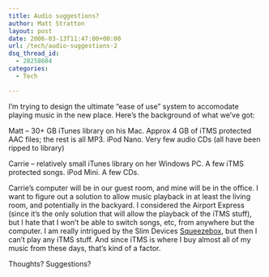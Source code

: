 ```yaml
---
title: Audio suggestions?
author: Matt Stratton
layout: post
date: 2006-03-13T11:47:00+00:00
url: /tech/audio-suggestions-2
dsq_thread_id:
  - 28258604
categories:
  - Tech

---
```

I&#8217;m trying to design the ultimate &#8220;ease of use&#8221; system to accomodate playing music in the new place. Here&#8217;s the background of what we&#8217;ve got:

Matt &#8211; 30+ GB iTunes library on his Mac. Approx 4 GB of iTMS protected AAC files; the rest is all MP3. iPod Nano. Very few audio CDs (all have been ripped to library)

Carrie &#8211; relatively small iTunes library on her Windows PC. A few iTMS protected songs. iPod Mini. A few CDs.

Carrie&#8217;s computer will be in our guest room, and mine will be in the office. I want to figure out a solution to allow music playback in at least the living room, and potentially in the backyard. I considered the Airport Express (since it&#8217;s the only solution that will allow the playback of the iTMS stuff), but I hate that I won&#8217;t be able to switch songs, etc, from anywhere but the computer. I am really intrigued by the Slim Devices [Squeezebox][1], but then I can&#8217;t play any iTMS stuff. And since iTMS is where I buy almost all of my music from these days, that&#8217;s kind of a factor.

Thoughts? Suggestions?

 [1]: http://www.slimdevices.com/
